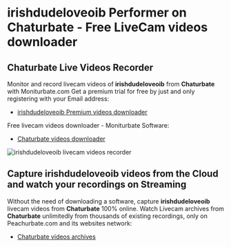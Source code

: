 # irishdudeloveoib Performer on Chaturbate - Free LiveCam videos downloader

## Chaturbate Live Videos Recorder

Monitor and record livecam videos of **irishdudeloveoib** from **Chaturbate** with Moniturbate.com
Get a premium trial for free by just and only registering with your Email address:
* [irishdudeloveoib Premium videos downloader](https://moniturbate.com/request-demo-licence-key.html)

Free livecam videos downloader - Moniturbate Software:
* [Chaturbate videos downloader](https://moniturbate.com/moniturbate-download-software.html)

![irishdudeloveoib livecam videos recorder](https://peachurnet.com/templates/moniturbate-software.png)


## Capture irishdudeloveoib videos from the Cloud and watch your recordings on Streaming

Without the need of downloading a software, capture **irishdudeloveoib** livecam videos from **Chaturbate** 100% online.
Watch Livecam archives from **Chaturbate** unlimitedly from thousands of existing recordings, only on Peachurbate.com and its websites network:
* [Chaturbate videos archives](https://peachurnet.com/)